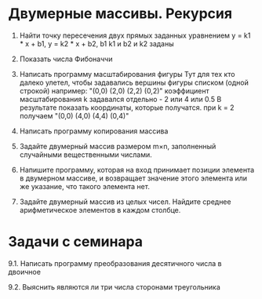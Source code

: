 # Двумерные массивы. Рекурсия

1. Найти точку пересечения двух прямых заданных уравнением y = k1 * x + b1, y = k2 * x + b2, b1 k1 и b2 и k2 заданы
2. Показать числа Фибоначчи
3. Написать программу масштабирования фигуры
Тут для тех кто далеко улетел, чтобы задавались вершины фигуры списком (одной строкой)
например: "(0,0) (2,0) (2,2) (0,2)"
коэффициент масштабирования k задавался отдельно - 2 или 4 или 0.5
В результате показать координаты, которые получатся.
при k = 2 получаем "(0,0) (4,0) (4,4) (0,4)"

4. Написать программу копирования массива

47. Задайте двумерный массив размером m×n, заполненный случайными вещественными числами.

50. Напишите программу, которая на вход принимает позиции элемента в двумерном массиве, и возвращает значение этого элемента или же указание, что такого элемента нет.

52. Задайте двумерный массив из целых чисел. Найдите среднее арифметическое элементов в каждом столбце.

# Задачи с семинара

 9.1. Написать программу преобразования десятичного числа в двоичное
 
 9.2. Выяснить являются ли три числа сторонами треугольника